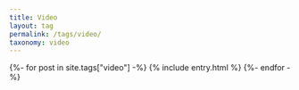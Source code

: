 ```yaml
---
title: Video
layout: tag
permalink: /tags/video/
taxonomy: video
---
```



{%- for post in site.tags["video"] -%}
  {% include entry.html %}
{%- endfor -%}
